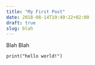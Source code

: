 ```yaml
---
title: "My First Post"
date: 2018-08-14T19:49:22+02:00
draft: true
slug: blah
---
```


Blah Blah

```{r}
print("hello world!")
```

